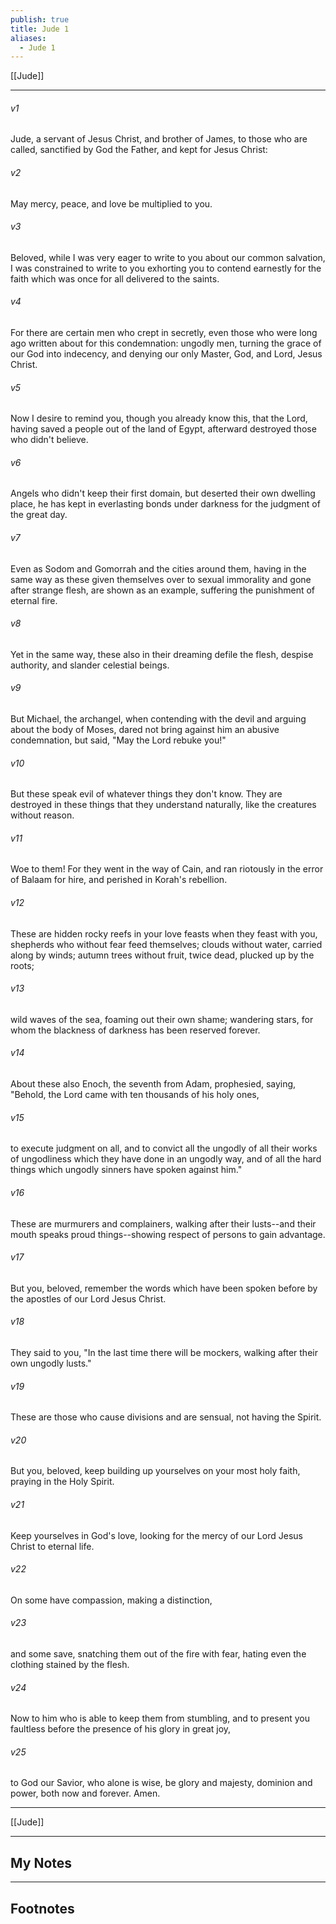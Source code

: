 ```yaml
---
publish: true
title: Jude 1
aliases:
  - Jude 1
---
```


[[Jude]]
***



###### v1 
Jude, a servant of Jesus Christ, and brother of James, to those who are called, sanctified by God the Father, and kept for Jesus Christ: 

###### v2 
May mercy, peace, and love be multiplied to you. 

###### v3 
Beloved, while I was very eager to write to you about our common salvation, I was constrained to write to you exhorting you to contend earnestly for the faith which was once for all delivered to the saints. 

###### v4 
For there are certain men who crept in secretly, even those who were long ago written about for this condemnation: ungodly men, turning the grace of our God into indecency, and denying our only Master, God, and Lord, Jesus Christ. 

###### v5 
Now I desire to remind you, though you already know this, that the Lord, having saved a people out of the land of Egypt, afterward destroyed those who didn't believe. 

###### v6 
Angels who didn't keep their first domain, but deserted their own dwelling place, he has kept in everlasting bonds under darkness for the judgment of the great day. 

###### v7 
Even as Sodom and Gomorrah and the cities around them, having in the same way as these given themselves over to sexual immorality and gone after strange flesh, are shown as an example, suffering the punishment of eternal fire. 

###### v8 
Yet in the same way, these also in their dreaming defile the flesh, despise authority, and slander celestial beings. 

###### v9 
But Michael, the archangel, when contending with the devil and arguing about the body of Moses, dared not bring against him an abusive condemnation, but said, "May the Lord rebuke you!" 

###### v10 
But these speak evil of whatever things they don't know. They are destroyed in these things that they understand naturally, like the creatures without reason. 

###### v11 
Woe to them! For they went in the way of Cain, and ran riotously in the error of Balaam for hire, and perished in Korah's rebellion. 

###### v12 
These are hidden rocky reefs in your love feasts when they feast with you, shepherds who without fear feed themselves; clouds without water, carried along by winds; autumn trees without fruit, twice dead, plucked up by the roots; 

###### v13 
wild waves of the sea, foaming out their own shame; wandering stars, for whom the blackness of darkness has been reserved forever. 

###### v14 
About these also Enoch, the seventh from Adam, prophesied, saying, "Behold, the Lord came with ten thousands of his holy ones, 

###### v15 
to execute judgment on all, and to convict all the ungodly of all their works of ungodliness which they have done in an ungodly way, and of all the hard things which ungodly sinners have spoken against him." 

###### v16 
These are murmurers and complainers, walking after their lusts--and their mouth speaks proud things--showing respect of persons to gain advantage. 

###### v17 
But you, beloved, remember the words which have been spoken before by the apostles of our Lord Jesus Christ. 

###### v18 
They said to you, "In the last time there will be mockers, walking after their own ungodly lusts." 

###### v19 
These are those who cause divisions and are sensual, not having the Spirit. 

###### v20 
But you, beloved, keep building up yourselves on your most holy faith, praying in the Holy Spirit. 

###### v21 
Keep yourselves in God's love, looking for the mercy of our Lord Jesus Christ to eternal life. 

###### v22 
On some have compassion, making a distinction, 

###### v23 
and some save, snatching them out of the fire with fear, hating even the clothing stained by the flesh. 

###### v24 
Now to him who is able to keep them from stumbling, and to present you faultless before the presence of his glory in great joy, 

###### v25 
to God our Savior, who alone is wise, be glory and majesty, dominion and power, both now and forever. Amen.

***
[[Jude]]

---
## My Notes

---
## Footnotes
